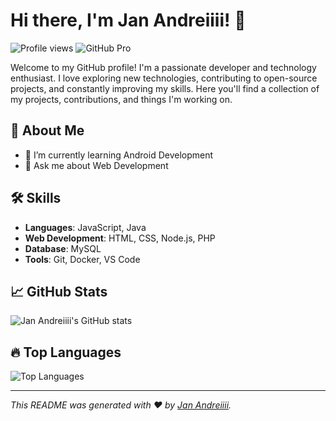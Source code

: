 # Hi there, I'm Jan Andreiiii! 👋

![Profile views](https://visitor-badge.laobi.icu/badge?page_id=janandreiiii)
![GitHub Pro](https://img.shields.io/badge/GitHub%20Pro-yes-brightgreen)



Welcome to my GitHub profile! I'm a passionate developer and technology enthusiast. I love exploring new technologies, contributing to open-source projects, and constantly improving my skills. Here you'll find a collection of my projects, contributions, and things I'm working on.

## 🚀 About Me

- 🌱 I’m currently learning Android Development
- 💬 Ask me about Web Development

## 🛠️ Skills

- **Languages**: JavaScript, Java 
- **Web Development**: HTML, CSS, Node.js, PHP
- **Database**: MySQL
- **Tools**: Git, Docker, VS Code

## 📈 GitHub Stats

![Jan Andreiiii's GitHub stats](https://github-readme-stats.vercel.app/api?username=janandreiiii&show_icons=true&theme=radical)

## 🔥 Top Languages

![Top Languages](https://github-readme-stats.vercel.app/api/top-langs/?username=janandreiiii&layout=compact&theme=radical)

---

*This README was generated with ❤️ by [Jan Andreiiii](https://github.com/janandreiiii).*
